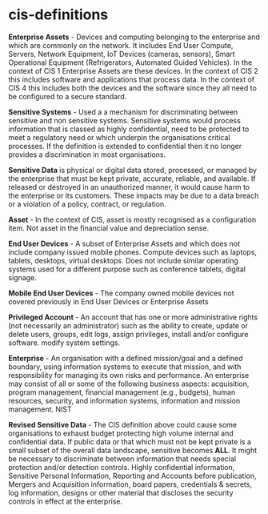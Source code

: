 # cis-definitions

**Enterprise Assets** - Devices and computing belonging to the enterprise and which are commonly on the network.  It includes End User Compute, Servers, Network Equipment, IoT Devices (cameras, sensors), Smart Operational Equipment (Refrigerators, Automated Guided Vehicles).  In the context of CIS 1 Enterprise Assets are these devices.  In the context of CIS 2 this includes software and applications that process data.  In the context of CIS 4 this includes both the devices and the software since they all need to be configured to a secure standard.

**Sensitive Systems** - Used a a mechanism for discriminating between sensitive and non sensitive systems.  Sensitive systems would process information that is classed as highly confidential, need to be protected to meet a regulatory need or which underpin the organisations critical processes.  If the definition is extended to confidential then it no longer provides a discrimination in most organisations.

**Sensitive Data** is physical or digital data stored, processed, or managed by the enterprise that must be kept private, accurate, reliable, and available. If released or destroyed in an unauthorized manner, it would cause harm to the enterprise or its customers. These impacts may be due to a data breach or a violation of a policy, contract, or regulation. 

**Asset** - In the context of CIS, asset is mostly recognised as a configuration item.  Not asset in the financial value and depreciation sense.

**End User Devices** - A subset of Enterprise Assets and which does not include company issued mobile phones.  Compute devices such as laptops, tablets, desktops, virtual desktops.  Does not include similar operating systems used for a different purpose such as conference tablets, digital signage.

**Mobile End User Devices** - The company owned mobile devices not covered previously in End User Devices or Enterprise Assets

**Privileged Account** - An account that has one or more administrative rights (not necessarily an administrator) such as the ability to create, update or delete users, groups, edit logs, assign privileges, install and/or configure software. modify system settings.

**Enterprise** - An organisation with a defined mission/goal and a defined boundary, using information systems to execute that mission, and with responsibility for managing its own risks and performance. An enterprise may consist of all or some of the following business aspects: acquisition, program management, financial management (e.g., budgets), human resources, security, and information systems, information and mission management. NIST


**Revised Sensitive Data** - The CIS definition above could cause some organisations to exhaust budget protecting high volume internal and confidential data.  If public data or that which must not be kept private is a small subset of the overall data landscape, sensitive becomes **ALL**.  It might be necessary to discriminate between information that needs special protection and/or detection controls.  Highly confidential information, Sensitive Personal Information, Reporting and Accounts before publication, Mergers and Acquisition information, board papers, credentials & secrets, log information, designs or other material that discloses the security controls in effect at the enterprise.
